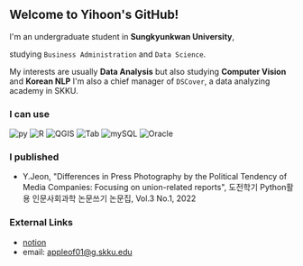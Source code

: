## Welcome to Yihoon's GitHub!
I'm an undergraduate student in **Sungkyunkwan University**,

studying `Business Administration` and `Data Science`.

My interests are usually **Data Analysis** but also studying **Computer Vision** and **Korean NLP**
I'm also a chief manager of `DSCover`, a data analyzing academy in SKKU.

### I can use
![py](https://img.shields.io/badge/-Python-F08027)
![R](https://img.shields.io/badge/-R-76AADB)
![QGIS](https://img.shields.io/badge/-QGIS-76A32A)
![Tab](https://img.shields.io/badge/-Tableau-468CBB)
![mySQL](https://img.shields.io/badge/-mySQL-124469)
![Oracle](https://img.shields.io/badge/-Oracle-bb1111)

### I published
- Y.Jeon, "Differences in Press Photography by the Political Tendency of Media Companies: Focusing on union-related reports", 도전학기 Python활용 인문사회과학 논문쓰기 논문집, Vol.3 No.1, 2022


### External Links
* [notion](https://yihoon.notion.site/Portfolio-4157016c7b5f4fddb292f2bff9f37d65)
* email: appleof01@g.skku.edu
